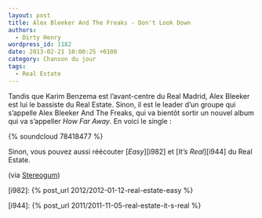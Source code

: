 ```yaml
---
layout: post
title: Alex Bleeker And The Freaks - Don't Look Down
authors:
  - Dirty Henry
wordpress_id: 1182
date: 2013-02-21 10:00:25 +0100
category: Chanson du jour
tags:
  - Real Estate
---
```


Tandis que Karim Benzema est l’avant-centre du Real Madrid, Alex Bleeker est lui
le bassiste du Real Estate. Sinon, il est le leader d’un groupe qui s’appelle
Alex Bleeker And The Freaks, qui va bientôt sortir un nouvel album qui va
s’appeller _How Far Away_. En voici le single :

{% soundcloud 78418477 %}

Sinon, vous pouvez aussi réécouter [_Easy_][i982] et [_It’s Real_][i944] du Real
Estate.

(via
[Stereogum](https://stereogum.com/1260751/alex-bleeker-and-the-freaks-dont-look-down/mp3s/))

[i982]: {% post_url 2012/2012-01-12-real-estate-easy %}

[i944]: {% post_url 2011/2011-11-05-real-estate-it-s-real %}

